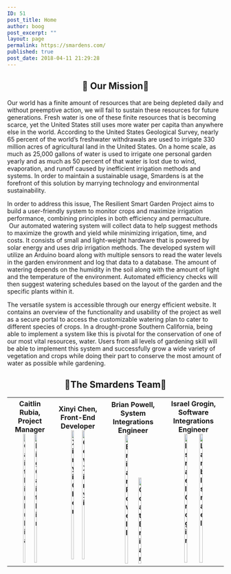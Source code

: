 ```yaml
---
ID: 51
post_title: Home
author: boog
post_excerpt: ""
layout: page
permalink: https://smardens.com/
published: true
post_date: 2018-04-11 21:29:28
---
```

<h2 style="text-align: center;">🌱 Our Mission🌱</h2>
Our world has a finite amount of resources that are being depleted daily and without preemptive action, we will fail to sustain these resources for future generations. Fresh water is one of these finite resources that is becoming scarce, yet the United States still uses more water per capita than anywhere else in the world. According to the United States Geological Survey, nearly 65 percent of the world’s freshwater withdrawals are used to irrigate 330 million acres of agricultural land in the United States. On a home scale, as much as 25,000 gallons of water is used to irrigate one personal garden yearly and as much as 50 percent of that water is lost due to wind, evaporation, and runoff caused by inefficient irrigation methods and systems. In order to maintain a sustainable usage, Smardens is at the forefront of this solution by marrying technology and environmental sustainability.

In order to address this issue, The Resilient Smart Garden Project aims to build a user-friendly system to monitor crops and maximize irrigation performance, combining principles in both efficiency and permaculture.  Our automated watering system will collect data to help suggest methods to maximize the growth and yield while minimizing irrigation, time, and costs. It consists of small and light-weight hardware that is powered by solar energy and uses drip irrigation methods. The developed system will utilize an Arduino board along with multiple sensors to read the water levels in the garden environment and log that data to a database. The amount of watering depends on the humidity in the soil along with the amount of light and the temperature of the environment. Automated efficiency checks will then suggest watering schedules based on the layout of the garden and the specific plants within it.

The versatile system is accessible through our energy efficient website. It contains an overview of the functionality and usability of the project as well as a secure portal to access the customizable watering plan to cater to different species of crops. In a drought-prone Southern California, being able to implement a system like this is pivotal for the conservation of one of our most vital resources, water. Users from all levels of gardening skill will be able to implement this system and successfully grow a wide variety of vegetation and crops while doing their part to conserve the most amount of water as possible while gardening.
<h2 style="text-align: center;">🌱The Smardens Team🌱</h2>
<table class=" aligncenter">
<tbody>
<tr>
<th class="home">Caitlin Rubia, Project Manager
<div id="cf" align="center"><img class="bottom size-full wp-image-314 aligncenter" src="https://smardens.com/wp-content/uploads/2018/05/152563948386330786-_1_-e1525686383668.png" alt="Caitlin Rubia" width=25% height="300" /> <img class="top size-full wp-image-316 aligncenter" src="https://smardens.com/wp-content/uploads/2018/05/152563948386330786-_3_-e1525686330449.png" alt="Pig Caitlin" width=25% height="300" /></div></th>
<th class="home">Xinyi Chen, Front-End Developer
<div id="cf" align="center"><img class="bottom wp-image-313 size-full aligncenter" src="https://smardens.com/wp-content/uploads/2018/05/152563948386330786-e1525686452594.png" alt="Xinyi Chen" width=25% height="300" /><img class="top wp-image-311 size-full aligncenter" src="https://smardens.com/wp-content/uploads/2018/05/152563948386330786-_4_-e1525686771386.png" alt="Cow Xinyi" width=25% height="300" /></div></th>
<th class="home">Brian Powell, System Integrations Engineer
<div id="cf" align="center"><img class="bottom size-full wp-image-312 aligncenter" src="https://smardens.com/wp-content/uploads/2018/05/152563948386330786-_5_-e1525686466966.png" alt="Brian Powell" width=25% height="300" /><img class="top size-full wp-image-315 aligncenter" src="https://smardens.com/wp-content/uploads/2018/05/152563948386330786-_2_.png" alt="Goat Brian" width=25% "height="300" /></div></th>
<th class="home">Israel Grogin, Software Integrations Engineer
<div id="cf" align="center"><img class="bottom wp-image-378 size-full aligncenter" src="https://smardens.com/wp-content/uploads/2018/09/israel-e1536720136999.png" alt="Israel Grogin" width=25% height="300" /> <img class="top aligncenter wp-image-379 size-full" src="https://smardens.com/wp-content/uploads/2018/09/lamb-e1536720158672.png" alt="Lamb Israel" width=25% height="300" /></div></th>
</tr>
</tbody>
</table>